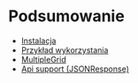 # Podsumowanie

  * [Instalacja](install.md)
  * [Przykład wykorzystania](baseExample.md)
  * [MultipleGrid](multipleGrid.md)
  * [Api support (JSONResponse)](apiSupport.md)